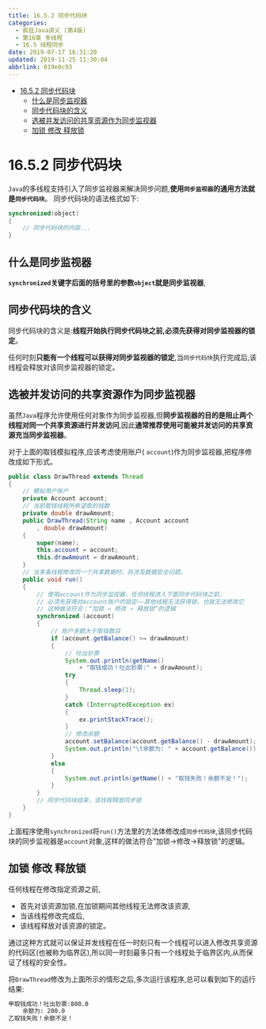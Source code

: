 ```yaml
---
title: 16.5.2 同步代码块
categories: 
  - 疯狂Java讲义 (第4版)
  - 第16章 多线程
  - 16.5 线程同步
date: 2019-07-17 16:31:20
updated: 2019-11-25 11:30:04
abbrlink: 819e8c93
---
```

<div id='my_toc'>

- [16.5.2 同步代码块](/JavaReadingNotes/819e8c93/#16-5-2-同步代码块)
    - [什么是同步监视器](/JavaReadingNotes/819e8c93/#什么是同步监视器)
    - [同步代码块的含义](/JavaReadingNotes/819e8c93/#同步代码块的含义)
    - [选被并发访问的共享资源作为同步监视器](/JavaReadingNotes/819e8c93/#选被并发访问的共享资源作为同步监视器)
    - [加锁 修改 释放锁](/JavaReadingNotes/819e8c93/#加锁-修改-释放锁)

</div>
<!--more-->
<script>if (navigator.platform.toLowerCase() == 'win32'){document.getElementById('my_toc').style.display = 'none';}</script>

<!--end-->
<!--SSTStart-->
# 16.5.2 同步代码块 #
`Java`的多线程支持引入了同步监视器来解决同步问题,**使用`同步监视器`的通用方法就是`同步代码块`**。
同步代码块的语法格式如下:
```java
synchronized(object)
{
    // 同步代码块的内容...
}
```
## 什么是同步监视器 ##
**`synchronized`关键字后面的括号里的参数`object`就是同步监视器**,
## 同步代码块的含义 ##
同步代码块的含义是:**线程开始执行同步代码块之前,必须先获得对同步监视器的锁定**。

任何时刻**只能有一个线程可以获得对同步监视器的锁定**,当`同步代码块`执行完成后,该线程会释放对该同步监视器的锁定。
## 选被并发访问的共享资源作为同步监视器 ##
虽然`Java`程序允许使用任何对象作为同步监视器,但**同步监视器的目的是阻止两个线程对同一个共享资源进行并发访问**,因此**通常推荐使用可能被并发访问的共享资源充当同步监视器**。

<!--SSTStop-->
对于上面的取钱模拟程序,应该考虑使用账户( `account`)作为同步监视器,把程序修改成如下形式。
```java
public class DrawThread extends Thread
{
    // 模拟用户账户
    private Account account;
    // 当前取钱线程所希望取的钱数
    private double drawAmount;
    public DrawThread(String name , Account account
        , double drawAmount)
    {
        super(name);
        this.account = account;
        this.drawAmount = drawAmount;
    }
    // 当多条线程修改同一个共享数据时，将涉及数据安全问题。
    public void run()
    {
        // 使用account作为同步监视器，任何线程进入下面同步代码块之前，
        // 必须先获得对account账户的锁定——其他线程无法获得锁，也就无法修改它
        // 这种做法符合：“加锁 → 修改 → 释放锁”的逻辑
        synchronized (account)
        {
            // 账户余额大于取钱数目
            if (account.getBalance() >= drawAmount)
            {
                // 吐出钞票
                System.out.println(getName()
                    + "取钱成功！吐出钞票:" + drawAmount);
                try
                {
                    Thread.sleep(1);
                }
                catch (InterruptedException ex)
                {
                    ex.printStackTrace();
                }
                // 修改余额
                account.setBalance(account.getBalance() - drawAmount);
                System.out.println("\t余额为: " + account.getBalance());
            }
            else
            {
                System.out.println(getName() + "取钱失败！余额不足！");
            }
        }
        // 同步代码块结束，该线程释放同步锁
    }
}
```
上面程序使用`synchronized`将`run()`方法里的方法体修改成`同步代码块`,该同步代码块的同步监视器是`account`对象,这样的做法符合"加锁→修改→释放锁"的逻辑。
<!--SSTStart-->
## 加锁 修改 释放锁 ##
任何线程在修改指定资源之前,
- 首先对该资源加锁,在加锁期间其他线程无法修改该资源,
- 当该线程修改完成后,
- 该线程释放对该资源的锁定。

通过这种方式就可以保证并发线程在任一时刻只有一个线程可以进入修改共享资源的代码区(也被称为临界区),所以同一时刻最多只有一个线程处于临界区内,从而保证了线程的安全性。
<!--SSTStop-->
将`DrawThread`修改为上面所示的情形之后,多次运行该程序,总可以看到如下的运行结果:
```cmd
甲取钱成功！吐出钞票:800.0
    余额为: 200.0
乙取钱失败！余额不足！
```

